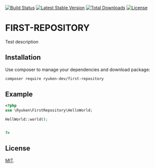 [![Build Status](https://travis-ci.org/firebase/php-jwt.png?branch=master)](https://travis-ci.org/firebase/php-jwt)
[![Latest Stable Version](https://poser.pugx.org/firebase/php-jwt/v/stable)](https://packagist.org/packages/firebase/php-jwt)
[![Total Downloads](https://poser.pugx.org/firebase/php-jwt/downloads)](https://packagist.org/packages/firebase/php-jwt)
[![License](https://poser.pugx.org/firebase/php-jwt/license)](https://packagist.org/packages/firebase/php-jwt)

FIRST-REPOSITORY
=======
Test description

Installation
------------

Use composer to manage your dependencies and download package:

```bash
composer require ryuken-dev/first-repository
```

Example
-------
```php
<?php
use \Ryuken\FirstRepository\HelloWorld;

HellWorld::world();


?>
```
License
-------
[MIT](MIT).